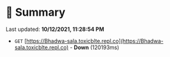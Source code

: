# 📖 Summary
Last updated: **10/12/2021, 11:28:54 PM**

- `GET` [https://Bhadwa-sala.toxicblte.repl.co](https://Bhadwa-sala.toxicblte.repl.co) - **Down** (120193ms)
